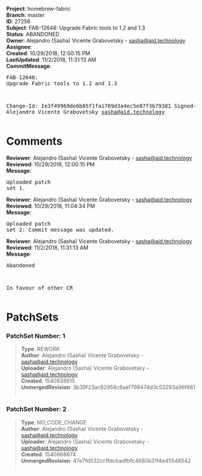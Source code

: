 <strong>Project</strong>: homebrew-fabric<br><strong>Branch</strong>: master<br><strong>ID</strong>: 27256<br><strong>Subject</strong>: FAB-12648: Upgrade Fabric tools to 1.2 and 1.3<br><strong>Status</strong>: ABANDONED<br><strong>Owner</strong>: Alejandro (Sasha) Vicente Grabovetsky - sasha@aid.technology<br><strong>Assignee</strong>:<br><strong>Created</strong>: 10/29/2018, 12:00:15 PM<br><strong>LastUpdated</strong>: 11/2/2018, 11:31:13 AM<br><strong>CommitMessage</strong>:<br><pre>FAB-12648: Upgrade Fabric tools to 1.2 and 1.3

Change-Id: Ie3f49969de6b05f1fa1709d3a4ec5e87f3b79381
Signed-off-by: Alejandro Vicente Grabovetsky <sasha@aid.technology>
</pre><h1>Comments</h1><strong>Reviewer</strong>: Alejandro (Sasha) Vicente Grabovetsky - sasha@aid.technology<br><strong>Reviewed</strong>: 10/29/2018, 12:00:15 PM<br><strong>Message</strong>: <pre>Uploaded patch set 1.</pre><strong>Reviewer</strong>: Alejandro (Sasha) Vicente Grabovetsky - sasha@aid.technology<br><strong>Reviewed</strong>: 10/29/2018, 11:04:34 PM<br><strong>Message</strong>: <pre>Uploaded patch set 2: Commit message was updated.</pre><strong>Reviewer</strong>: Alejandro (Sasha) Vicente Grabovetsky - sasha@aid.technology<br><strong>Reviewed</strong>: 11/2/2018, 11:31:13 AM<br><strong>Message</strong>: <pre>Abandoned

In favour of other CR</pre><h1>PatchSets</h1><h3>PatchSet Number: 1</h3><blockquote><strong>Type</strong>: REWORK<br><strong>Author</strong>: Alejandro (Sasha) Vicente Grabovetsky - sasha@aid.technology<br><strong>Uploader</strong>: Alejandro (Sasha) Vicente Grabovetsky - sasha@aid.technology<br><strong>Created</strong>: 1540828815<br><strong>UnmergedRevision</strong>: 3b39f23ac82958c6aef799474d3c53293a96f661<br><br></blockquote><h3>PatchSet Number: 2</h3><blockquote><strong>Type</strong>: NO_CODE_CHANGE<br><strong>Author</strong>: Alejandro (Sasha) Vicente Grabovetsky - sasha@aid.technology<br><strong>Uploader</strong>: Alejandro (Sasha) Vicente Grabovetsky - sasha@aid.technology<br><strong>Created</strong>: 1540868674<br><strong>UnmergedRevision</strong>: 47e7fd532ccffdcbadfbfc4680b31f4e45548542<br><br></blockquote>